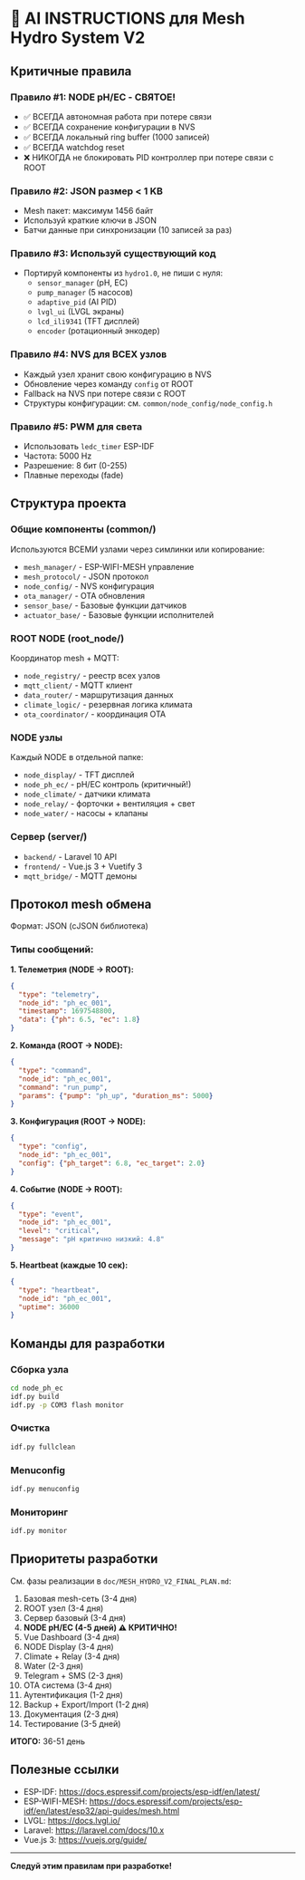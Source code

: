 # 🤖 AI INSTRUCTIONS для Mesh Hydro System V2

## Критичные правила

### Правило #1: NODE pH/EC - СВЯТОЕ!
- ✅ ВСЕГДА автономная работа при потере связи
- ✅ ВСЕГДА сохранение конфигурации в NVS
- ✅ ВСЕГДА локальный ring buffer (1000 записей)
- ✅ ВСЕГДА watchdog reset
- ❌ НИКОГДА не блокировать PID контроллер при потере связи с ROOT

### Правило #2: JSON размер < 1 KB
- Mesh пакет: максимум 1456 байт
- Используй краткие ключи в JSON
- Батчи данные при синхронизации (10 записей за раз)

### Правило #3: Используй существующий код
- Портируй компоненты из `hydro1.0`, не пиши с нуля:
  - `sensor_manager` (pH, EC)
  - `pump_manager` (5 насосов)
  - `adaptive_pid` (AI PID)
  - `lvgl_ui` (LVGL экраны)
  - `lcd_ili9341` (TFT дисплей)
  - `encoder` (ротационный энкодер)

### Правило #4: NVS для ВСЕХ узлов
- Каждый узел хранит свою конфигурацию в NVS
- Обновление через команду `config` от ROOT
- Fallback на NVS при потере связи с ROOT
- Структуры конфигурации: см. `common/node_config/node_config.h`

### Правило #5: PWM для света
- Использовать `ledc_timer` ESP-IDF
- Частота: 5000 Hz
- Разрешение: 8 бит (0-255)
- Плавные переходы (fade)

## Структура проекта

### Общие компоненты (common/)
Используются ВСЕМИ узлами через симлинки или копирование:
- `mesh_manager/` - ESP-WIFI-MESH управление
- `mesh_protocol/` - JSON протокол
- `node_config/` - NVS конфигурация
- `ota_manager/` - OTA обновления
- `sensor_base/` - Базовые функции датчиков
- `actuator_base/` - Базовые функции исполнителей

### ROOT NODE (root_node/)
Координатор mesh + MQTT:
- `node_registry/` - реестр всех узлов
- `mqtt_client/` - MQTT клиент
- `data_router/` - маршрутизация данных
- `climate_logic/` - резервная логика климата
- `ota_coordinator/` - координация OTA

### NODE узлы
Каждый NODE в отдельной папке:
- `node_display/` - TFT дисплей
- `node_ph_ec/` - pH/EC контроль (критичный!)
- `node_climate/` - датчики климата
- `node_relay/` - форточки + вентиляция + свет
- `node_water/` - насосы + клапаны

### Сервер (server/)
- `backend/` - Laravel 10 API
- `frontend/` - Vue.js 3 + Vuetify 3
- `mqtt_bridge/` - MQTT демоны

## Протокол mesh обмена

Формат: JSON (cJSON библиотека)

### Типы сообщений:

**1. Телеметрия (NODE → ROOT):**
```json
{
  "type": "telemetry",
  "node_id": "ph_ec_001",
  "timestamp": 1697548800,
  "data": {"ph": 6.5, "ec": 1.8}
}
```

**2. Команда (ROOT → NODE):**
```json
{
  "type": "command",
  "node_id": "ph_ec_001",
  "command": "run_pump",
  "params": {"pump": "ph_up", "duration_ms": 5000}
}
```

**3. Конфигурация (ROOT → NODE):**
```json
{
  "type": "config",
  "node_id": "ph_ec_001",
  "config": {"ph_target": 6.8, "ec_target": 2.0}
}
```

**4. Событие (NODE → ROOT):**
```json
{
  "type": "event",
  "node_id": "ph_ec_001",
  "level": "critical",
  "message": "pH критично низкий: 4.8"
}
```

**5. Heartbeat (каждые 10 сек):**
```json
{
  "type": "heartbeat",
  "node_id": "ph_ec_001",
  "uptime": 36000
}
```

## Команды для разработки

### Сборка узла
```bash
cd node_ph_ec
idf.py build
idf.py -p COM3 flash monitor
```

### Очистка
```bash
idf.py fullclean
```

### Menuconfig
```bash
idf.py menuconfig
```

### Мониторинг
```bash
idf.py monitor
```

## Приоритеты разработки

См. фазы реализации в `doc/MESH_HYDRO_V2_FINAL_PLAN.md`:
1. Базовая mesh-сеть (3-4 дня)
2. ROOT узел (3-4 дня)
3. Сервер базовый (3-4 дня)
4. **NODE pH/EC (4-5 дней) ⚠️ КРИТИЧНО!**
5. Vue Dashboard (3-4 дня)
6. NODE Display (3-4 дня)
7. Climate + Relay (3-4 дня)
8. Water (2-3 дня)
9. Telegram + SMS (2-3 дня)
10. OTA система (3-4 дня)
11. Аутентификация (1-2 дня)
12. Backup + Export/Import (1-2 дня)
13. Документация (2-3 дня)
14. Тестирование (3-5 дней)

**ИТОГО:** 36-51 день

## Полезные ссылки

- ESP-IDF: https://docs.espressif.com/projects/esp-idf/en/latest/
- ESP-WIFI-MESH: https://docs.espressif.com/projects/esp-idf/en/latest/esp32/api-guides/mesh.html
- LVGL: https://docs.lvgl.io/
- Laravel: https://laravel.com/docs/10.x
- Vue.js 3: https://vuejs.org/guide/

---

**Следуй этим правилам при разработке!**

